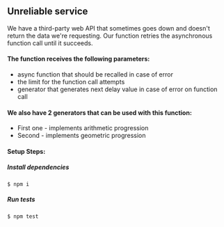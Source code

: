 ##  Unreliable service

We have a third-party web API that sometimes goes down and doesn't return the data we're requesting.
Our function retries the asynchronous function call until it succeeds.

#### The function receives the following parameters:

- async function that should be recalled in case of error
- the limit for the function call attempts
- generator that generates next delay value in case of error on function
call
#### We also have 2 generators that can be used with this function:

-  First one - implements arithmetic progression
-  Second - implements geometric progression

#### Setup Steps:
#####  Install dependencies
```
$ npm i
```
#####  Run tests
```
$ npm test
```